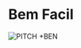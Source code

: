 # Bem Facil
![PITCH +BEN](https://github.com/taissarodrigues/ADA_bemFacil/assets/141452801/13833bf8-f15b-4747-94c7-a9410c5d6e87)
